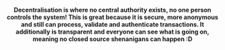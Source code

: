 <p style="text-align:center">
	<b>Decentralisation is where no central authority exists, no one person controls the system! This is great because it is secure, more anonymous and still can process, validate and authenticate transactions. It additionally is transparent and everyone can see what is going on, meaning no closed source shenanigans can happen :D</b>
</p>
